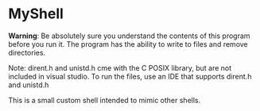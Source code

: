 # MyShell #

**Warning**: Be absolutely sure you understand the contents of this program before you run it. The program has the ability to write to files and remove directories.

Note: dirent.h and unistd.h cme with the C POSIX library, but are not included in visual studio. To run the files, use an IDE that supports dirent.h and unistd.h

This is a small custom shell intended to mimic other shells.
